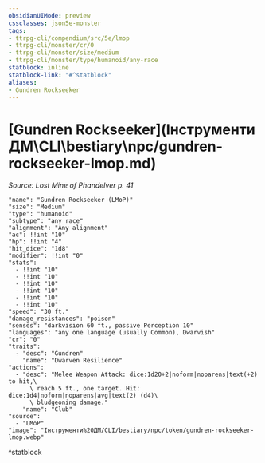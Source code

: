 ```yaml
---
obsidianUIMode: preview
cssclasses: json5e-monster
tags:
- ttrpg-cli/compendium/src/5e/lmop
- ttrpg-cli/monster/cr/0
- ttrpg-cli/monster/size/medium
- ttrpg-cli/monster/type/humanoid/any-race
statblock: inline
statblock-link: "#^statblock"
aliases:
- Gundren Rockseeker
---
```

# [Gundren Rockseeker](Інструменти ДМ\CLI\bestiary\npc/gundren-rockseeker-lmop.md)
*Source: Lost Mine of Phandelver p. 41*  

```statblock
"name": "Gundren Rockseeker (LMoP)"
"size": "Medium"
"type": "humanoid"
"subtype": "any race"
"alignment": "Any alignment"
"ac": !!int "10"
"hp": !!int "4"
"hit_dice": "1d8"
"modifier": !!int "0"
"stats":
  - !!int "10"
  - !!int "10"
  - !!int "10"
  - !!int "10"
  - !!int "10"
  - !!int "10"
"speed": "30 ft."
"damage_resistances": "poison"
"senses": "darkvision 60 ft., passive Perception 10"
"languages": "any one language (usually Common), Dwarvish"
"cr": "0"
"traits":
  - "desc": "Gundren"
    "name": "Dwarven Resilience"
"actions":
  - "desc": "Melee Weapon Attack: dice:1d20+2|noform|noparens|text(+2) to hit,\
      \ reach 5 ft., one target. Hit: dice:1d4|noform|noparens|avg|text(2) (d4)\
      \ bludgeoning damage."
    "name": "Club"
"source":
  - "LMoP"
"image": "Інструменти%20ДМ/CLI/bestiary/npc/token/gundren-rockseeker-lmop.webp"
```
^statblock